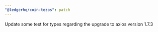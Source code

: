 ```yaml
---
"@ledgerhq/coin-tezos": patch
---
```


Update some test for types regarding the upgrade to axios version 1.7.3
